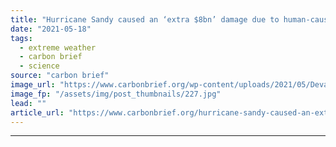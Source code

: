 ```yaml
---
title: "Hurricane Sandy caused an ‘extra $8bn’ damage due to human-caused sea level rise"
date: "2021-05-18"
tags: 
  - extreme weather
  - carbon brief
  - science
source: "carbon brief"
image_url: "https://www.carbonbrief.org/wp-content/uploads/2021/05/Devastation-still-felt-in-Staten-Island-75-days-after-Hurricane-Sandy-107x71.jpg"
image_fp: "/assets/img/post_thumbnails/227.jpg"
lead: ""
article_url: "https://www.carbonbrief.org/hurricane-sandy-caused-an-extra-8bn-damage-due-to-human-caused-sea-level-rise"
---
```


---
